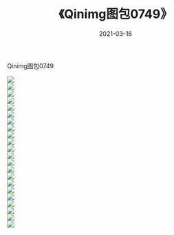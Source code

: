 ﻿---
layout: post
title:  《Qinimg图包0749》
date:   2021-03-16
img: http://imgx.orgx.ga/Qinimg图包/Qinimg图包0749/000.jpg
categories: [美女, 清纯, 唯美]
---

Qinimg图包0749

 ![](http://imgx.orgx.ga/Qinimg图包/Qinimg图包0749/001.jpg) <br>![](http://imgx.orgx.ga/Qinimg图包/Qinimg图包0749/002.jpg) <br>![](http://imgx.orgx.ga/Qinimg图包/Qinimg图包0749/003.jpg) <br>![](http://imgx.orgx.ga/Qinimg图包/Qinimg图包0749/004.jpg) <br>![](http://imgx.orgx.ga/Qinimg图包/Qinimg图包0749/005.jpg) <br>![](http://imgx.orgx.ga/Qinimg图包/Qinimg图包0749/006.jpg) <br>![](http://imgx.orgx.ga/Qinimg图包/Qinimg图包0749/007.jpg) <br>![](http://imgx.orgx.ga/Qinimg图包/Qinimg图包0749/008.jpg) <br>![](http://imgx.orgx.ga/Qinimg图包/Qinimg图包0749/009.jpg) <br>![](http://imgx.orgx.ga/Qinimg图包/Qinimg图包0749/010.jpg) <br>![](http://imgx.orgx.ga/Qinimg图包/Qinimg图包0749/011.jpg) <br>![](http://imgx.orgx.ga/Qinimg图包/Qinimg图包0749/012.jpg) <br>![](http://imgx.orgx.ga/Qinimg图包/Qinimg图包0749/013.jpg) <br>![](http://imgx.orgx.ga/Qinimg图包/Qinimg图包0749/014.jpg) <br>![](http://imgx.orgx.ga/Qinimg图包/Qinimg图包0749/015.jpg) <br>![](http://imgx.orgx.ga/Qinimg图包/Qinimg图包0749/016.jpg) <br>![](http://imgx.orgx.ga/Qinimg图包/Qinimg图包0749/017.jpg) <br>![](http://imgx.orgx.ga/Qinimg图包/Qinimg图包0749/018.jpg) <br>![](http://imgx.orgx.ga/Qinimg图包/Qinimg图包0749/019.jpg) <br>![](http://imgx.orgx.ga/Qinimg图包/Qinimg图包0749/020.jpg) <br>![](http://imgx.orgx.ga/Qinimg图包/Qinimg图包0749/021.jpg) <br>![](http://imgx.orgx.ga/Qinimg图包/Qinimg图包0749/022.jpg) <br>